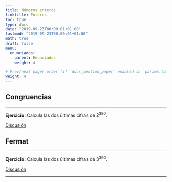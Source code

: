 ```yaml
---
title: Números enteros
linktitle: Enteros
toc: true
type: docs
date: "2019-09-23T00:00:01+01:00"
lastmod: "2019-09-23T00:00:01+01:00"
math: true
draft: false
menu:
  enunciados:
    parent: Enunciados
    weight: 4

# Prev/next pager order (if `docs_section_pager` enabled in `params.toml`)
weight: 4
---
```


## Congruencias

---

**Ejercicio:** Calcula las dos últimas cifras de $2^{390}$.

[Discusión](/2019/09/23/comenzamos-nuevo-proyecto-de-problemas-de-oposicion/)

## Fermat

---

**Ejercicio:** Calcula las dos últimas cifras de $3^{390}$.

[Discusión](/2019/09/23/comenzamos-nuevo-proyecto-de-problemas-de-oposicion/)

---
